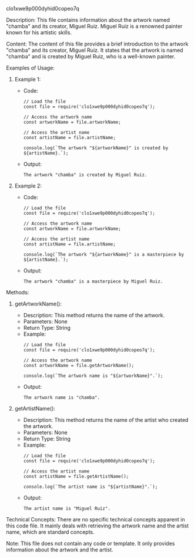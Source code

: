 clo1xwe9p000dyhid0copeo7q

Description:
This file contains information about the artwork named "chamba" and its creator, Miguel Ruiz. Miguel Ruiz is a renowned painter known for his artistic skills.

Content:
The content of this file provides a brief introduction to the artwork "chamba" and its creator, Miguel Ruiz. It states that the artwork is named "chamba" and is created by Miguel Ruiz, who is a well-known painter.

Examples of Usage:
1. Example 1:
   - Code: 
     ```
     // Load the file
     const file = require('clo1xwe9p000dyhid0copeo7q');
     
     // Access the artwork name
     const artworkName = file.artworkName;
     
     // Access the artist name
     const artistName = file.artistName;
     
     console.log(`The artwork "${artworkName}" is created by ${artistName}.`);
     ```
   - Output: 
     ```
     The artwork "chamba" is created by Miguel Ruiz.
     ```

2. Example 2:
   - Code: 
     ```
     // Load the file
     const file = require('clo1xwe9p000dyhid0copeo7q');
     
     // Access the artwork name
     const artworkName = file.artworkName;
     
     // Access the artist name
     const artistName = file.artistName;
     
     console.log(`The artwork "${artworkName}" is a masterpiece by ${artistName}.`);
     ```
   - Output: 
     ```
     The artwork "chamba" is a masterpiece by Miguel Ruiz.
     ```

Methods:

1. getArtworkName():
   - Description: This method returns the name of the artwork.
   - Parameters: None
   - Return Type: String
   - Example:
     ```
     // Load the file
     const file = require('clo1xwe9p000dyhid0copeo7q');
     
     // Access the artwork name
     const artworkName = file.getArtworkName();
     
     console.log(`The artwork name is "${artworkName}".`);
     ```
   - Output: 
     ```
     The artwork name is "chamba".
     ```

2. getArtistName():
   - Description: This method returns the name of the artist who created the artwork.
   - Parameters: None
   - Return Type: String
   - Example:
     ```
     // Load the file
     const file = require('clo1xwe9p000dyhid0copeo7q');
     
     // Access the artist name
     const artistName = file.getArtistName();
     
     console.log(`The artist name is "${artistName}".`);
     ```
   - Output: 
     ```
     The artist name is "Miguel Ruiz".
     ```

Technical Concepts:
There are no specific technical concepts apparent in this code file. It mainly deals with retrieving the artwork name and the artist name, which are standard concepts.

Note: This file does not contain any code or template. It only provides information about the artwork and the artist.